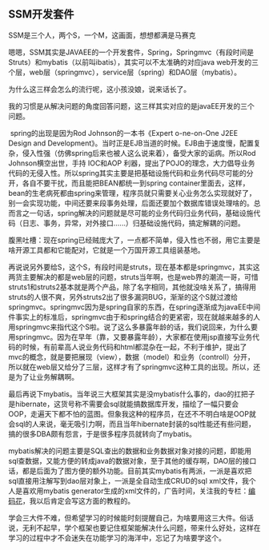 ## SSM开发套件



SSM是三个人，两个S，一个M，这画面，想想都满是马赛克

嗯嗯，SSM其实是JAVAEE的一个开发套件，Spring，Springmvc（有段时间是Struts）和mybatis（以前叫ibatis），其实可以不太准确的对应java web开发的三个层，web层（springmvc），service层（spring）和DAO层（mybatis）。

为什么这三样会怎么的流行呢，这小孩没娘，说来话长了。

我的习惯是从解决问题的角度回答问题，这三样其实对应的是javaEE开发的三个问题。

​       spring的出现是因为Rod Johnson的一本书《Expert o-ne-on-One J2EE Design and Development》。当时正是EJB当道的时候。EJB由于速度慢，配置复杂，侵入性强（仿佛spring后来也被人这么说来着），备受大家的诟病。所以Rod Johnson横空出世，手持 IOC和AOP 利器，提出了POJO的理念，大力倡导业务代码的无侵入性。所以spring其实主要是把基础设施代码和业务代码尽可能的分开，各自不要干扰，而且能把BEAN都统一到spring container里面去，这样，bean的生老病死都由spring来管理，程序员就只需要关心业务怎么实现就好了，别一会实现功能，中间还要来段事务处理，后面还要加个数据库错误处理啥的。总而言之一句话，spring解决的问题就是尽可能的业务代码归业务代码，基础设施代码（日志、事务，异常，对外接口......）归基础设施代码，搞定解耦的问题。

​       腹黑吐槽：现在spring已经贼庞大了，一点都不简单，侵入性也不弱，用它主要是啥开源工具都和它能配对，它就是一个万国开源工具组装基地。

​       再说说另外要给S，这个S，有段时间是struts，现在基本都是springmvc，其实这两货主要解决的都是web层的问题，struts当年啊，也是web界的潮流一哥，可惜struts1和struts2基本就是两个产品，除了名字相同，其他就没啥关系了，搞得用struts的人很不爽，另外struts2出了很多漏洞BUG，渐渐的这个S就过渡给springmvc。springmvc因为是spring自家的东西，在spring逐渐成为javaEE中间件事实上的标准后，springmvc由于和spring结合的更紧密，现在就越来越多的人用springmvc来指代这个S啦。说了这么多暴露年龄的话，我们说回来，为什么要用springmvc。因为在早年（靠，又要暴露年龄），大家都在使用jsp直接写业务代码的时候，有前辈高人说业务代码和html都混杂在一起，不利于维护，提出了mvc的概念，就是要把展现（view），数据（model）和业务（controll）分开，所以就在web层又给分了三层，这样才有了springmvc这种工具的出现。所以，还是为了让业务解耦啊。

​      最后再说下mybatis。当年说三大框架其实是没mybatis什么事的，dao的扛把子是hibernate，这货号称不需要会sql就能搞数据库开发，描绘了一幅只要会OOP，走遍天下都不怕的蓝图。但象我这种的程序员，在还不不明白啥是OOP就会sql的人来说，毫无吸引力啊，而且当年hibernate封装的sql性能还有些问题，搞的很多DBA颇有怨言，于是很多程序员就转向了mybatis。

​      mybatis解决的问题主要是SQL查出的数据和业务数据对象对接的问题，即能用sql查数据，又能方便的转成java的数据对象，至于其他的缓存啊，DAO层的接口话，都是后面为了图方便的额外功能。目前其实mybatis有两派，一派是喜欢把sql直接用注解写到dao层对象上，一派是全自动生成CRUD的sql xml文件，我个人是喜欢用mybatis generator生成的xml文件的，广告时间，关注我的专栏：[编码花](https://zhuanlan.zhihu.com/c_1106228534267351040)，我以后肯定会写这方面的教程的。

​      学会三大件不难，但希望学习的时候能时刻提醒自己，为啥要用这三大件。俗话说，无利不起早，学个框架也要记住框架能解决什么问题，带来什么好处，这样在学习的过程中才不会迷失在功能学习的海洋中，忘记了为啥要学这个。